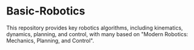 # Basic-Robotics
This repository provides key robotics algorithms, including kinematics, dynamics, planning, and control, with many based on "Modern Robotics: Mechanics, Planning, and Control".
